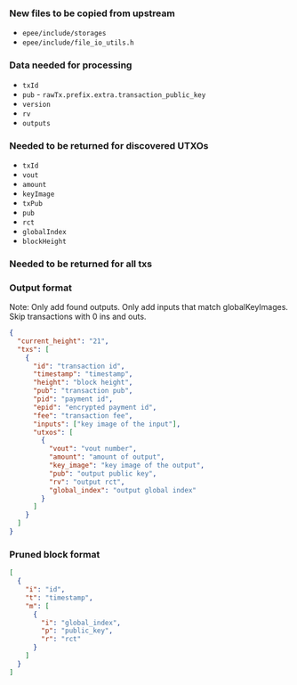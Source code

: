 ### New files to be copied from upstream

- `epee/include/storages`
- `epee/include/file_io_utils.h`

### Data needed for processing

- `txId`
- `pub` - `rawTx.prefix.extra.transaction_public_key`
- `version`
- `rv`
- `outputs`

### Needed to be returned for discovered UTXOs

- `txId`
- `vout`
- `amount`
- `keyImage`
- `txPub`
- `pub`
- `rct`
- `globalIndex`
- `blockHeight`

### Needed to be returned for all txs

### Output format

Note: Only add found outputs. Only add inputs that match globalKeyImages. Skip transactions with 0 ins and outs.

```json
{
  "current_height": "21",
  "txs": [
    {
      "id": "transaction id",
      "timestamp": "timestamp",
      "height": "block height",
      "pub": "transaction pub",
      "pid": "payment id",
      "epid": "encrypted payment id",
      "fee": "transaction fee",
      "inputs": ["key image of the input"],
      "utxos": [
        {
          "vout": "vout number",
          "amount": "amount of output",
          "key_image": "key image of the output",
          "pub": "output public key",
          "rv": "output rct",
          "global_index": "output global index"
        }
      ]
    }
  ]
}
```

### Pruned block format

```json
[
  {
    "i": "id",
    "t": "timestamp",
    "m": [
      {
        "i": "global_index",
        "p": "public_key",
        "r": "rct"
      }
    ]
  }
]
```
